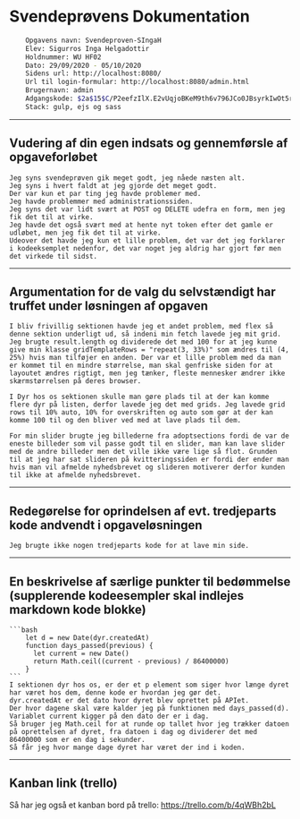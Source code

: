 # Svendeprøvens Dokumentation

```bash
    Opgavens navn: Svendeproven-SIngaH
    Elev: Sigurros Inga Helgadottir
    Holdnummer: WU HF02
    Dato: 29/09/2020 - 05/10/2020
    Sidens url: http://localhost:8080/
    Url til login-formular: http://localhost:8080/admin.html
    Brugernavn: admin
    Adgangskode: $2a$15$C/P2eefzIlX.E2vUqjoBKeM9th6v796JCo0JBsyrkIwOt5rxYA.Vq
    Stack: gulp, ejs og sass
```

---

## Vudering af din egen indsats og gennemførsle af opgaveforløbet

    Jeg syns svendeprøven gik meget godt, jeg nåede næsten alt.
    Jeg syns i hvert faldt at jeg gjorde det meget godt.
    Der var kun et par ting jeg havde problemer med.
    Jeg havde problemmer med administrationssiden.
    Jeg syns det var lidt svært at POST og DELETE udefra en form, men jeg fik det til at virke.
    Jeg havde det også svært med at hente nyt token efter det gamle er udløbet, men jeg fik det til at virke.
    Udeover det havde jeg kun et lille problem, det var det jeg forklarer i kodeeksemplet nedenfor, det var noget jeg aldrig har gjort før men det virkede til sidst.

---

## Argumentation for de valg du selvstændigt har truffet under løsningen af opgaven

    I bliv frivillig sektionen havde jeg et andet problem, med flex så denne sektion underligt ud, så indeni min fetch lavede jeg mit grid. Jeg brugte result.length og dividerede det med 100 for at jeg kunne give min klasse gridTemplateRows = "repeat(3, 33%)" som ændres til (4, 25%) hvis man tilføjer en anden. Der var et lille problem med da man er kommet til en mindre størrelse, man skal genfriske siden for at layoutet ændres rigtigt, men jeg tænker, fleste mennesker ændrer ikke skærmstørrelsen på deres browser.

    I Dyr hos os sektionen skulle man gøre plads til at der kan komme flere dyr på listen, derfor lavede jeg det med grids. Jeg lavede grid rows til 10% auto, 10% for overskriften og auto som gør at der kan komme 100 til og den bliver ved med at lave plads til dem.

    For min slider brugte jeg billederne fra adoptsections fordi de var de eneste billeder som vil passe godt til en slider, man kan lave slider med de andre billeder men det ville ikke være lige så flot. Grunden til at jeg har sat slideren på kvitteringssiden er fordi der ender man hvis man vil afmelde nyhedsbrevet og slideren motiverer derfor kunden til ikke at afmelde nyhedsbrevet.

---

## Redegørelse for oprindelsen af evt. tredjeparts kode andvendt i opgaveløsningen

    Jeg brugte ikke nogen tredjeparts kode for at lave min side.

---

## En beskrivelse af særlige punkter til bedømmelse (supplerende kodeesempler skal indlejes markdown kode blokke)

    ```bash
        let d = new Date(dyr.createdAt)
        function days_passed(previous) {
          let current = new Date()
          return Math.ceil((current - previous) / 86400000)
        }
    ```
    I sektionen dyr hos os, er der et p element som siger hvor længe dyret har været hos dem, denne kode er hvordan jeg gør det.
    dyr.createdAt er det dato hvor dyret blev oprettet på APIet.
    Der hvor dagene skal være kalder jeg på funktionen med days_passed(d).
    Variablet current kigger på den dato der er i dag.
    Så bruger jeg Math.ceil for at runde op tallet hvor jeg trækker datoen på oprettelsen af dyret, fra datoen i dag og dividerer det med 86400000 som er en dag i sekunder.
    Så får jeg hvor mange dage dyret har været der ind i koden.

---

## Kanban link (trello)

Så har jeg også et kanban bord på trello: https://trello.com/b/4qWBh2bL
